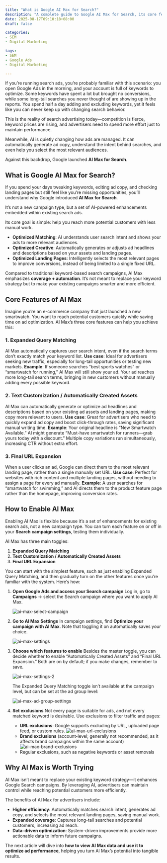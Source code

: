 ```yaml
---
title: "What is Google AI Max for Search?"
description: "A complete guide to Google AI Max for Search, its core features, and how to enable it."
date: 2025-08-17T09:10:18+08:00
draft: false

categories:
- SEM
- Digital Marketing

tags:
- SEM
- Google Ads
- Digital Marketing

---
```



If you’re running search ads, you’re probably familiar with this scenario: you open Google Ads in the morning, and your account is full of keywords to optimize. Some keywords have spent a lot but brought no conversions, while some long-tail searches you never thought of are showing up in the reports. You spend half a day adding and excluding keywords, yet it feels like you can never keep up with changing search behavior.

This is the reality of search advertising today—competition is fierce, keyword prices are rising, and advertisers need to spend more effort just to maintain performance.

Meanwhile, AI is quietly changing how ads are managed. It can automatically generate ad copy, understand the intent behind searches, and even help you select the most relevant audiences.

Against this backdrop, Google launched **AI Max for Search**.

## What is Google AI Max for Search?

If you spend your days tweaking keywords, editing ad copy, and checking landing pages but still feel like you’re missing opportunities, you’ll understand why Google introduced **AI Max for Search**.

It’s not a new campaign type, but a set of AI-powered enhancements embedded within existing search ads.

Its core goal is simple: help you reach more potential customers with less manual work.

* **Optimized Matching**: AI understands user search intent and shows your ads to more relevant audiences.
* **Optimized Creative**: Automatically generates or adjusts ad headlines and descriptions based on your assets and landing pages.
* **Optimized Landing Pages**: Intelligently selects the most relevant pages to improve conversions, instead of being limited to a single fixed URL.

Compared to traditional keyword-based search campaigns, AI Max emphasizes **coverage + automation**. It’s not meant to replace your keyword strategy but to make your existing campaigns smarter and more efficient.



## Core Features of AI Max

Imagine you’re an e-commerce company that just launched a new smartwatch. You want to reach potential customers quickly while saving time on ad optimization. AI Max’s three core features can help you achieve this:

### 1. Expanded Query Matching

AI Max automatically captures user search intent, even if the search terms don’t exactly match your keyword list.
**Use case**: Ideal for advertisers seeking new traffic, especially for long-tail opportunities or testing new markets.
**Example**: If someone searches “best sports watches” or “smartwatch for running,” AI Max will still show your ad. Your ad reaches more long-tail search terms, bringing in new customers without manually adding every possible keyword.

### 2. Text Customization / Automatically Created Assets

AI Max can automatically generate or optimize ad headlines and descriptions based on your existing ad assets and landing pages, making copy more relevant to users.
**Use case**: Great for advertisers who need to quickly expand ad copy and boost click-through rates, saving significant manual writing time.
**Example**: Your original headline is “New Smartwatch Available.” AI might generate “Must-have smartwatch for runners—grab yours today with a discount.” Multiple copy variations run simultaneously, increasing CTR without extra effort.

### 3. Final URL Expansion

When a user clicks an ad, Google can direct them to the most relevant landing page, rather than a single manually set URL.
**Use case**: Perfect for websites with rich content and multiple landing pages, without needing to assign a page for every ad manually.
**Example**: A user searches for “smartwatch for swimming,” and AI directs them to the product feature page rather than the homepage, improving conversion rates.



## How to Enable AI Max

Enabling AI Max is flexible because it’s a set of enhancements for existing search ads, not a new campaign type. You can turn each feature on or off in your **Search campaign settings**, testing them individually.

AI Max has three main toggles:

1. **Expanded Query Matching**
2. **Text Customization / Automatically Created Assets**
3. **Final URL Expansion**

You can start with the simplest feature, such as just enabling Expanded Query Matching, and then gradually turn on the other features once you’re familiar with the system. Here’s how:

1. **Open Google Ads and access your Search campaign**
   Log in, go to **Campaigns** → select the Search campaign where you want to apply AI Max.

   ![ai-max-select-campaign](ai-max-select-campaign.png)

2. **Go to AI Max Settings**
   In campaign settings, find **Optimize your campaign with AI Max**. Note that toggling it on automatically saves your choice.

   ![ai-max-settings](ai-max-settings.png)

3. **Choose which features to enable**
   Besides the master toggle, you can decide whether to enable “Automatically Created Assets” and “Final URL Expansion.” Both are on by default; if you make changes, remember to save.

   ![ai-max-settings-2](ai-max-settings-2.png)

   The Expanded Query Matching toggle isn’t available at the campaign level, but can be set at the ad group level:

   ![ai-max-ad-group-settings](ai-max-ad-group-settings.png)

4. **Set exclusions**
   Not every page is suitable for ads, and not every matched keyword is desirable. Use exclusions to filter traffic and pages:

   * **URL exclusions**: Google supports excluding by URL, uploaded page feed, or custom rules.
     ![ai-max-url-exclusions](ai-max-url-exclusions.png)
   * **Brand exclusions** (account-level; generally not recommended, as it affects brand campaigns within the same account)
     ![ai-max-brand-exclusions](ai-max-brand-exclusions.png)
   * Regular exclusions, such as negative keywords or asset removals



## Why AI Max is Worth Trying

AI Max isn’t meant to replace your existing keyword strategy—it enhances Google Search campaigns. By leveraging AI, advertisers can maintain control while reaching potential customers more efficiently.

The benefits of AI Max for advertisers include:

* **Higher efficiency**: Automatically matches search intent, generates ad copy, and selects the most relevant landing pages, saving manual work.
* **Expanded coverage**: Captures long-tail searches and potential customers, increasing ad reach.
* **Data-driven optimization**: System-driven improvements provide more actionable data to inform future campaigns.

The next article will dive into **how to view AI Max data and use it to optimize ad performance**, helping you turn AI Max’s potential into tangible results.

